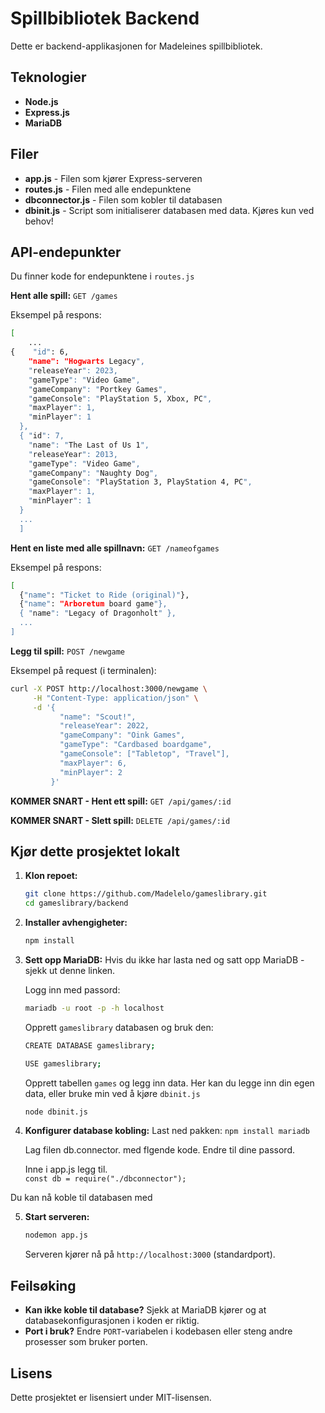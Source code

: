 # Spillbibliotek Backend

Dette er backend-applikasjonen for Madeleines spillbibliotek.

## Teknologier

- **Node.js**
- **Express.js**
- **MariaDB**

## Filer

- **app.js** - Filen som kjører Express-serveren
- **routes.js** - Filen med alle endepunktene
- **dbconnector.js** - Filen som kobler til databasen
- **dbinit.js** - Script som initialiserer databasen med data. Kjøres kun ved behov!

## API-endepunkter

Du finner kode for endepunktene i `routes.js`

**Hent alle spill:** `GET /games`

Eksempel på respons:

```sh
[
    ...
{    "id": 6,
    "name": "Hogwarts Legacy",
    "releaseYear": 2023,
    "gameType": "Video Game",
    "gameCompany": "Portkey Games",
    "gameConsole": "PlayStation 5, Xbox, PC",
    "maxPlayer": 1,
    "minPlayer": 1
  },
  { "id": 7,
    "name": "The Last of Us 1",
    "releaseYear": 2013,
    "gameType": "Video Game",
    "gameCompany": "Naughty Dog",
    "gameConsole": "PlayStation 3, PlayStation 4, PC",
    "maxPlayer": 1,
    "minPlayer": 1
  }
  ...
  ]
```

**Hent en liste med alle spillnavn:** `GET /nameofgames`

Eksempel på respons:

```sh
[
  {"name": "Ticket to Ride (original)"},
  {"name": "Arboretum board game"},
  { "name": "Legacy of Dragonholt" },
  ...
]
```

**Legg til spill:** `POST /newgame`

Eksempel på request (i terminalen):

```sh
curl -X POST http://localhost:3000/newgame \
     -H "Content-Type: application/json" \
     -d '{
           "name": "Scout!",
           "releaseYear": 2022,
           "gameCompany": "Oink Games",
           "gameType": "Cardbased boardgame",
           "gameConsole": ["Tabletop", "Travel"],
           "maxPlayer": 6,
           "minPlayer": 2
         }'
```

**KOMMER SNART - Hent ett spill:** `GET /api/games/:id`

**KOMMER SNART - Slett spill:** `DELETE /api/games/:id`

## Kjør dette prosjektet lokalt

1. **Klon repoet:**

   ```sh
   git clone https://github.com/Madelelo/gameslibrary.git
   cd gameslibrary/backend
   ```

2. **Installer avhengigheter:**

   ```sh
   npm install
   ```

3. **Sett opp MariaDB:**
   Hvis du ikke har lasta ned og satt opp MariaDB - sjekk ut denne linken.

   Logg inn med passord:

   ```sh
   mariadb -u root -p -h localhost
   ```

   Opprett `gameslibrary` databasen og bruk den:

   ```sh
   CREATE DATABASE gameslibrary;

   USE gameslibrary;
   ```

   Opprett tabellen `games` og legg inn data. Her kan du legge inn din egen data, eller bruke min ved å kjøre `dbinit.js`

   ```sh
   node dbinit.js
   ```

4. **Konfigurer database kobling:**
   Last ned pakken:
   `npm install mariadb`

   Lag filen db.connector. med flgende kode. Endre til dine passord.

   Inne i app.js legg til.  
   `const db = require("./dbconnector");`

Du kan nå koble til databasen med

5. **Start serveren:**
   ```sh
   nodemon app.js
   ```
   Serveren kjører nå på `http://localhost:3000` (standardport).

## Feilsøking

- **Kan ikke koble til database?** Sjekk at MariaDB kjører og at databasekonfigurasjonen i koden er riktig.
- **Port i bruk?** Endre `PORT`-variabelen i kodebasen eller steng andre prosesser som bruker porten.

## Lisens

Dette prosjektet er lisensiert under MIT-lisensen.
